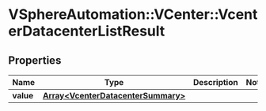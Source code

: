 # VSphereAutomation::VCenter::VcenterDatacenterListResult

## Properties
Name | Type | Description | Notes
------------ | ------------- | ------------- | -------------
**value** | [**Array&lt;VcenterDatacenterSummary&gt;**](VcenterDatacenterSummary.md) |  | 


